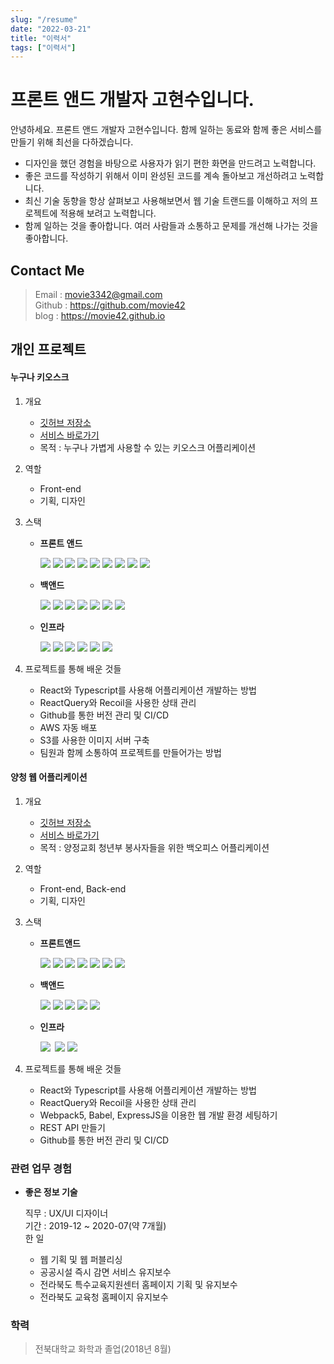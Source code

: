 ```yaml
---
slug: "/resume"
date: "2022-03-21"
title: "이력서"
tags: ["이력서"]
---
```


# 프론트 앤드 개발자 고현수입니다.

안녕하세요. <span class="bold">프론트 앤드 개발자 고현수입니다.</span> 함께 일하는 동료와 함께 좋은 서비스를 만들기 위해 최선을 다하겠습니다.

- 디자인을 했던 경험을 바탕으로 사용자가 읽기 편한 화면을 만드려고 노력합니다.
- 좋은 코드를 작성하기 위해서 이미 완성된 코드를 계속 돌아보고 개선하려고 노력합니다.
- 최신 기술 동향을 항상 살펴보고 사용해보면서 웹 기술 트랜드를 이해하고 저의 프로젝트에 적용해 보려고 노력합니다.
- 함께 일하는 것을 좋아합니다. 여러 사람들과 소통하고 문제를 개선해 나가는 것을 좋아합니다.

## Contact Me

> Email : movie3342@gmail.com  
> Github : https://github.com/movie42  
> blog : https://movie42.github.io

## 개인 프로젝트

#### 누구나 키오스크

1.  개요

    - [깃허브 저장소](https://github.com/movie42/kiosk-frontend)
    - [서비스 바로가기](https://everyonekiosk.com)
    - 목적 : 누구나 가볍게 사용할 수 있는 키오스크 어플리케이션

2.  역할

    - Front-end
    - 기획, 디자인

3.  스택

    - **프론트 앤드**

      <img src="https://img.shields.io/badge/React-61DAFB?style=for-the-badge&logo=React&logoColor=white" />&nbsp;<img src="https://img.shields.io/badge/TypeScript-3178C6?style=for-the-badge&logo=TypeScript&logoColor=white" />
      <img src="https://img.shields.io/badge/React Query-FF4154?style=for-the-badge&logo=React Query&logoColor=white" />&nbsp;<img src="https://img.shields.io/badge/Recoil-1414A0?style=for-the-badge&logo=Recoil&logoColor=white" />
      <img src="https://img.shields.io/badge/FramerMotion-0055FF?style=for-the-badge&logo=Framer&logoColor=white" />&nbsp;<img src="https://img.shields.io/badge/StyledComponents-DB7093?style=for-the-badge&logo=Framer&logoColor=white" />&nbsp;<img src="https://img.shields.io/badge/Code gen-FAFAFA?style=for-the-badge&logo=Code gen&logoColor=white" />&nbsp;<img src="https://img.shields.io/badge/GraphQL-E10098?style=for-the-badge&logo=GraphQL&logoColor=white" />&nbsp;<img src="https://img.shields.io/badge/ReactHookForm-DB7093?style=for-the-badge&logo=ReactHookForm&logoColor=white" />

    - **백앤드**

      <img src="https://img.shields.io/badge/NestJS-E0234E?style=for-the-badge&logo=NestJS&logoColor=white" />&nbsp;<img src="https://img.shields.io/badge/TypeScript-3178C6?style=for-the-badge&logo=TypeScript&logoColor=white" />&nbsp;<img src="https://img.shields.io/badge/jwt-3178C6?style=for-the-badge&logo=jwt&logoColor=white" />&nbsp;<img src="https://img.shields.io/badge/MySQL-4479A1?style=for-the-badge&logo=MySQL&logoColor=white" />&nbsp;<img src="https://img.shields.io/badge/GraphQL-E10098?style=for-the-badge&logo=GraphQL&logoColor=white" />&nbsp;<img src="https://img.shields.io/badge/Node.js 16.x-339933?style=for-the-badge&logo=Node.js&logoColor=white" />&nbsp;<img src="https://img.shields.io/badge/typeorm-262627?style=for-the-badge&logo=typeorm&logoColor=white" />

    - **인프라**

      <img src="https://img.shields.io/badge/Git-F05032?style=for-the-badge&logo=Git&logoColor=white">&nbsp;<img src="https://img.shields.io/badge/Amazon EC2-FF9900?style=for-the-badge&logo=Amazon EC2&logoColor=white" />&nbsp;<img src="https://img.shields.io/badge/Amazon S3-569A31?style=for-the-badge&logo=Amazon S3&logoColor=white" />&nbsp;<img src="https://img.shields.io/badge/Ubuntu 20.x-E95420?style=for-the-badge&logo=Ubuntu&logoColor=white" />&nbsp;<img src="https://img.shields.io/badge/NGINX-009639?style=for-the-badge&logo=NGINX&logoColor=white" />&nbsp;<img src="https://img.shields.io/badge/GitHub Actions-2088FF?style=for-the-badge&logo=GitHub Actions&logoColor=white">

4.  프로젝트를 통해 배운 것들
    - React와 Typescript를 사용해 어플리케이션 개발하는 방법
    - ReactQuery와 Recoil을 사용한 상태 관리
    - Github를 통한 버전 관리 및 CI/CD
    - AWS 자동 배포
    - S3를 사용한 이미지 서버 구축
    - 팀원과 함께 소통하여 프로젝트를 만들어가는 방법

#### 양청 웹 어플리케이션

1.  개요

    - [깃허브 저장소](https://github.com/movie42/ychung)
    - [서비스 바로가기](https://y-chung.com)
    - 목적 : 양정교회 청년부 봉사자들을 위한 백오피스 어플리케이션

2.  역할

    - Front-end, Back-end
    - 기획, 디자인

3.  스택

    - **프론트앤드**

      <img src="https://img.shields.io/badge/React-61DAFB?style=for-the-badge&logo=React&logoColor=white" />&nbsp;<img src="https://img.shields.io/badge/TypeScript-3178C6?style=for-the-badge&logo=TypeScript&logoColor=white" />&nbsp;<img src="https://img.shields.io/badge/React Query-FF4154?style=for-the-badge&logo=React Query&logoColor=white" />&nbsp;<img src="https://img.shields.io/badge/Recoil-1414A0?style=for-the-badge&logo=Recoil&logoColor=white" />&nbsp;<img src="https://img.shields.io/badge/FramerMotion-0055FF?style=for-the-badge&logo=Framer&logoColor=white" />&nbsp;<img src="https://img.shields.io/badge/StyledComponents-DB7093?style=for-the-badge&logo=Framer&logoColor=white" />&nbsp;<img src="https://img.shields.io/badge/ReactHookForm-DB7093?style=for-the-badge&logo=ReactHookForm&logoColor=white" />

    - **백앤드**

      <img src="https://img.shields.io/badge/Express-000000?style=for-the-badge&logo=Express" />&nbsp;<img src="https://img.shields.io/badge/Javascript-F7DF1E?style=for-the-badge&logo=Javascript&logoColor=black" />&nbsp;<img src="https://img.shields.io/badge/jwt-3178C6?style=for-the-badge&logo=jwt&logoColor=white" />&nbsp;<img src="https://img.shields.io/badge/MongoDB-47A248?style=for-the-badge&logo=MongoDB&logoColor=white" />&nbsp;<img src="https://img.shields.io/badge/Node.js 16.x-339933?style=for-the-badge&logo=Node.js&logoColor=white" />

    - **인프라**

      <img src="https://img.shields.io/badge/Github-181717?style=for-the-badge&logo=Github&logoColor=white">&nbsp;
      <img src="https://img.shields.io/badge/heroku-430098?style=for-the-badge&logo=heroku&logoColor=white" />&nbsp;<img src="https://img.shields.io/badge/GitHub Actions-2088FF?style=for-the-badge&logo=GitHub Actions&logoColor=white">

4.  프로젝트를 통해 배운 것들
    - React와 Typescript를 사용해 어플리케이션 개발하는 방법
    - ReactQuery와 Recoil을 사용한 상태 관리
    - Webpack5, Babel, ExpressJS을 이용한 웹 개발 환경 세팅하기
    - REST API 만들기
    - Github를 통한 버전 관리 및 CI/CD

### 관련 업무 경험

- **좋은 정보 기술**

  직무 : UX/UI 디자이너  
  기간 : 2019-12 ~ 2020-07(약 7개월)  
  한 일

  - 웹 기획 및 웹 퍼블리싱
  - 공공시설 즉시 감면 서비스 유지보수
  - 전라북도 특수교육지원센터 홈페이지 기획 및 유지보수
  - 전라북도 교육청 홈페이지 유지보수

### 학력

> 전북대학교 화학과 졸업(2018년 8월)
